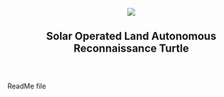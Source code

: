 <header>
  <div>
    <image style = "width = 50%; height = auto;" src = https://github.com/Shoeaways/Solar-Turtle/blob/Production-Tested/Solar%20Turtle%20Website/Images/SolarTurtle.ico>
  </div>
  <h2>
    Solar Operated Land Autonomous Reconnaissance Turtle
  </h2>
</header>

ReadMe file
